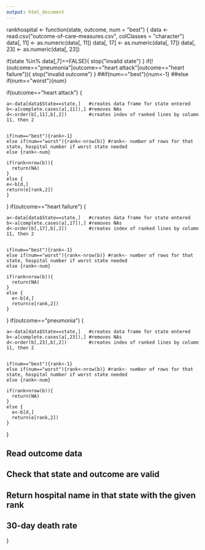 ```yaml
---
output: html_document
---
```

rankhospital <- function(state, outcome, num = "best") {
  data <- read.csv("outcome-of-care-measures.csv", colClasses = "character")
  data[, 11] <- as.numeric(data[, 11])
  data[, 17] <- as.numeric(data[, 17])
  data[, 23] <- as.numeric(data[, 23])
  
  if(state %in% data[,7]==FALSE){
    stop("invalid state")
  }
  if(!(outcome=="pneumonia"|outcome=="heart attack"|outcome=="heart failure")){
    stop("invalid outcome")
  }
  ##if(num=="best"){num<-1}
    ##else if(num=="worst"){num}
  
  if(outcome=="heart attack") {
    
    a<-data[data$State==state,]   #creates data frame for state entered
    b<-a[complete.cases(a[,11]),] #removes NAs
    d<-order(b[,11],b[,2])        #creates index of ranked lines by column 11, then 2
                   
    
    if(num=="best"){rank<-1}
    else if(num=="worst"){rank<-nrow(b)} #rank<- number of rows for that state, hospital number if worst state needed
    else {rank<-num}
    
    if(rank>nrow(b)){
      return(NA)
    }
    else {
    e<-b[d,]
    return(e[rank,2])
    }
    
  }
  if(outcome=="heart failure") {
    
    a<-data[data$State==state,]   #creates data frame for state entered
    b<-a[complete.cases(a[,17]),] #removes NAs
    d<-order(b[,17],b[,2])        #creates index of ranked lines by column 11, then 2
    
    
    if(num=="best"){rank<-1}
    else if(num=="worst"){rank<-nrow(b)} #rank<- number of rows for that state, hospital number if worst state needed
    else {rank<-num}
    
    if(rank>nrow(b)){
      return(NA)
    }
    else {
      e<-b[d,]
      return(e[rank,2])
    }
    
  }
  if(outcome=="pneumonia") {
    
    a<-data[data$State==state,]   #creates data frame for state entered
    b<-a[complete.cases(a[,23]),] #removes NAs
    d<-order(b[,23],b[,2])        #creates index of ranked lines by column 11, then 2
    
    
    if(num=="best"){rank<-1}
    else if(num=="worst"){rank<-nrow(b)} #rank<- number of rows for that state, hospital number if worst state needed
    else {rank<-num}
    
    if(rank>nrow(b)){
      return(NA)
    }
    else {
      e<-b[d,]
      return(e[rank,2])
    }
    
  }
  ## Read outcome data
  ## Check that state and outcome are valid
  ## Return hospital name in that state with the given rank
  ## 30-day death rate
}

